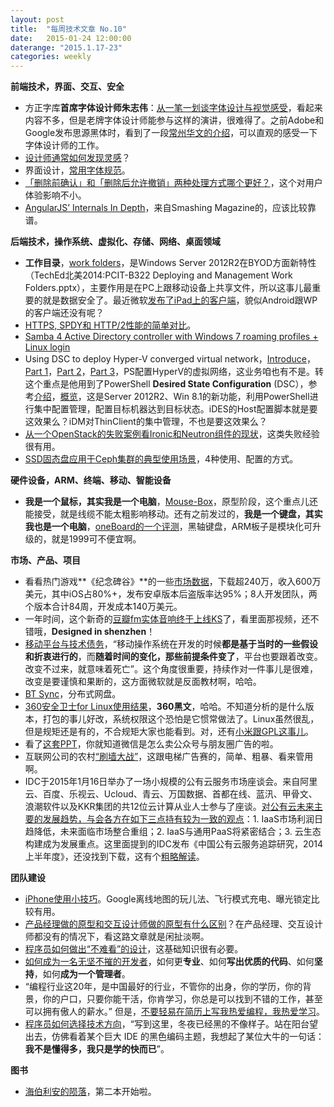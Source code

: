 ```yaml
---
layout: post
title:  "每周技术文章 No.10"
date:   2015-01-24 12:00:00
daterange: "2015.1.17-23"
categories: weekly
---
```

**前端技术，界面、交互、安全**

* 方正字库**首席字体设计师朱志伟**：[从一笔一划谈字体设计与视觉感受](http://www.36kr.com/p/218829.html)，看起来内容不多，但是老牌字体设计师能参与这样的演讲，很难得了。之前Adobe和Google发布思源黑体时，看到了一段[常州华文的介绍](http://www.zhihu.com/question/24500195/answer/28110462)，可以直观的感受一下字体设计师的工作。
* [设计师通常如何发现灵感](http://www.woshipm.com/pd/131405.html)？
* 界面设计，[常用字体规范](http://www.uisdc.com/font-use-of-standard)。
* [「删除前确认」和「删除后允许撤销」两种处理方式哪个更好？](http://www.woshipm.com/discuss/132615.html)，这个对用户体验影响不小。
* [AngularJS’ Internals In Depth](http://www.smashingmagazine.com/2015/01/22/angularjs-internals-in-depth/)，来自Smashing Magazine的，应该比较靠谱。

**后端技术，操作系统、虚拟化、存储、网络、桌面领域**

* **工作目录**，[work folders](http://technet.microsoft.com/en-us/library/dn265974.aspx)，是Windows Server 2012R2在BYOD方面新特性（TechEd北美2014:PCIT-B322 Deploying and Management Work Folders.pptx），主要作用是在PC上跟移动设备上共享文件，所以这事儿最重要的就是数据安全了。最近微软[发布了iPad上的客户端](http://blogs.technet.com/b/filecab/archive/2015/01/16/work-folders-for-ios-ipad-app-release.aspx)，貌似Android跟WP的客户端还没有呢？
* [HTTPS, SPDY和 HTTP/2性能的简单对比](http://www.qianduan.net/a-simple-performance-comparison-of-https-spdy-and-http2.html)。
* [Samba 4 Active Directory controller with Windows 7 roaming profiles + Linux login](http://www.stefanwienert.de/blog/2014/07/02/samba-4-active-directory-controller-with-windows-7-roaming-profiles-plus-linux-login-the-definitive-guide/)
* Using DSC to deploy Hyper-V converged virtual network，[Introduce](http://www.powershellmagazine.com/2015/01/19/announcing-dsc-resources-to-deploy-hyper-v-converged-virtual-network/)，[Part 1](http://www.powershellmagazine.com/2015/01/20/using-dsc-to-deploy-hyper-v-converged-virtual-network-creating-a-host-team-part-1/)，[Part 2](http://www.powershellmagazine.com/2015/01/21/using-dsc-to-deploy-hyper-v-converged-virtual-network-creating-a-converged-virtual-switch-part-2/)，[Part 3](http://www.powershellmagazine.com/2015/01/22/using-dsc-to-deploy-hyper-v-converged-virtual-network-configuring-host-vm-adapters-part-3/)，PS配置HyperV的虚拟网络，这业务咱也有不是。转这个重点是他用到了PowerShell **Desired State Configuration** (DSC），参考[介绍](http://blogs.technet.com/b/privatecloud/archive/2013/08/30/introducing-powershell-desired-state-configuration-dsc.aspx)，[概览](https://technet.microsoft.com/en-us/library/dn249912.aspx)，这是Server 2012R2、Win 8.1的新功能，利用PowerShell进行集中配置管理，配置目标机器达到目标状态。iDES的Host配置脚本就是要这效果么？iDM对ThinClient的集中管理，不也是要这效果么？
* [从一个OpenStack的失败案例看Ironic和Neutron组件的现状](http://www.infoq.com/cn/news/2015/01/ironic-neutron-packet)，这类失败经验很有用。
* [SSD固态盘应用于Ceph集群的典型使用场景](http://www.openstack.cn/p3081.html)，4种使用、配置的方式。

**硬件设备，ARM、终端、移动、智能设备**

* **我是一个鼠标，其实我是一个电脑**，[Mouse-Box](http://www.leiphone.com/news/201501/dXIjJB3tHRnSKsiu.html)，原型阶段，这个重点儿还能接受，就是线缆不能太粗影响移动。还有之前发过的，**我是一个键盘，其实我也是一个电脑**，[oneBoard的一个评测](http://www.mefun.com/article-3629-1.html)，黑轴键盘，ARM板子是模块化可升级的，就是1999可不便宜啊。

**市场、产品、项目**

* 看看热门游戏**《纪念碑谷》**的一些[市场数据](http://techcrunch.cn/2015/01/16/monument-valley-team-reveals-the-cost-and-reward-of-making-a-hit-ios-game/?ncid=rss)，下载超240万，收入600万美元，其中iOS占80%+，发布安卓版本后盗版率达95%；8人开发团队，两个版本合计84周，开发成本140万美元。
* 一年时间，这个新奇的[豆瓣fm实体音响终于上线KS](http://www.36kr.com/p/218825.html)了，看里面那视频，还不错哦，**Designed in shenzhen**！
* [移动平台与技术债务](http://www.36kr.com/p/218813.html)，“移动操作系统在开发的时候**都是基于当时的一些假设和折衷进行的**，而**随着时间的变化，那些前提条件变了**，平台也要跟着改变。改变不过来，就意味着死亡”。这个角度很重要，持续作对一件事儿是很难，改变是要谨慎和果断的，这方面微软就是反面教材啊，哈哈。
* [BT Sync](http://program-think.blogspot.com/2015/01/BitTorrent-Sync.html)，分布式网盘。
* [360安全卫士for Linux使用结果](http://www.techug.com/360-safe-guard)，**360黑文**，哈哈。不知道分析的是什么版本，打包的事儿好改，系统权限这个恐怕是它惯常做法了。Linux虽然很乱，但是规矩还是有的，不合规矩大家也能看到。对，还有[小米跟GPL这事儿](https://linuxtoy.org/archives/xiaomi-vs-gpl.html)。
* 看了[这套PPT](http://www.huxiu.com/article/106859/1.html)，你就知道微信是怎么卖公众号与朋友圈广告的啦。
* 互联网公司的农村[“刷墙大战”](http://www.woshipm.com/it/132278.html)，这跟电梯广告赛的，简单、粗暴、看来管用啊。
* IDC于2015年1月16日举办了一场小规模的公有云服务市场座谈会。来自阿里云、百度、乐视云、Ucloud、青云、万国数据、首都在线、蓝汛、甲骨文、浪潮软件以及KKR集团的共12位云计算从业人士参与了座谈。[对公有云未来主要的发展趋势，与会各方在如下三点持有较为一致的观点](http://cio.zdnet.com.cn/cio/2015/0122/3044941.shtml)：1. IaaS市场利润日趋降低，未来面临市场整合重组；2. IaaS与通用PaaS将紧密结合；3. 云生态构建成为发展重点。这里面提到的IDC发布《中国公有云服务追踪研究，2014上半年度》，还没找到下载，这有个[粗略解读](http://tech.sina.com.cn/it/2015-01-23/doc-ichmifpx5273236.shtml)。

**团队建设**

* [iPhone使用小技巧](http://www.huxiu.com/article/106487/1.html)。Google离线地图的玩儿法、飞行模式充电、曝光锁定比较有用。
* [产品经理做的原型和交互设计师做的原型有什么区别](http://www.woshipm.com/pd/131400.html)？在产品经理、交互设计师都没有的情况下，看这路文章就是闲扯淡啊。
* [程序员如何做出“不难看”的设计](http://www.techug.com/programmer-ugly-design)，这基础知识很有必要。
* [如何成为一名无坚不摧的开发者](http://www.techug.com/how-to-be-a-good-developer)，如何更**专业**、如何**写出优质的代码**、如何**坚持**，如何**成为一个管理者**。
* “编程行业这20年，是中国最好的行业，不管你的出身，你的学历，你的背景，你的户口，只要你能干活，你肯学习，你总是可以找到不错的工作，甚至可以拥有傲人的薪水。” 但是，[不要轻易在简历上写我热爱编程，我热爱学习](http://www.techug.com/i-love-programming)。
* [程序员如何选择技术方向](http://macshuo.com/?p=1271)，“写到这里，冬夜已经黑的不像样子。站在阳台望出去，仿佛看着某个巨大 IDE 的黑色编码主题，我想起了某位大牛的一句话：**我不是懂得多，我只是学的快而已**”。

**图书**

* [海伯利安的陨落](http://www.duokan.com/book/82621)，第二本开始啦。

